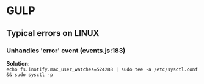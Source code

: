 # GULP

## Typical errors on LINUX

### Unhandles 'error' event (events.js:183)

**Solution**:    
`echo fs.inotify.max_user_watches=524288 | sudo tee -a /etc/sysctl.conf && sudo sysctl -p`

